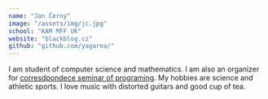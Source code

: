 ```yaml
---
name: "Jan Černý"
image: "/assets/img/jc.jpg"
school: "KAM MFF UK"
website: "blackblog.cz"
github: "github.com/yagarea/"
---
```


I am student of computer science and mathematics. 
I am also an organizer for [corresdpondece seminar of programing](https://ksp.mff.cuni.cz/). 
My hobbies are science and athletic sports. 
I love music with distorted guitars and good cup of tea.
